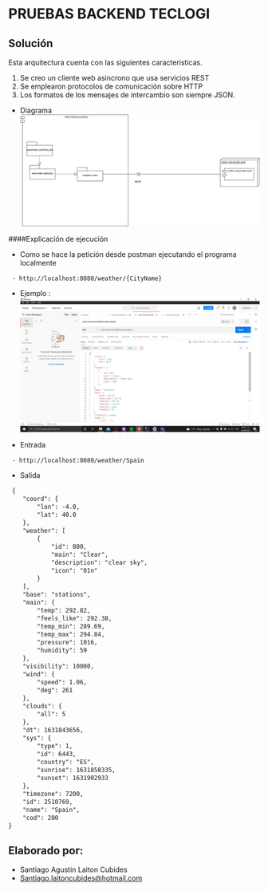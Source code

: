 # PRUEBAS BACKEND TECLOGI


## Solución

Esta arquitectura cuenta con las siguientes caracteristicas.
1. Se creo un cliente web asincrono que usa servicios REST
2. Se emplearon protocolos de comunicación sobre HTTP
3. Los formatos de los mensajes de intercambio son siempre JSON.


* Diagrama
![](Resources/Diagrama.png)

####Explicación de ejecución 

* Como se hace la petición desde postman ejecutando el programa localmente
```
 - http://localhost:8080/weather/{CityName}
```
* Ejemplo :
  ![](Resources/Get.png)

* Entrada

```
 - http://localhost:8080/weather/Spain
```

* Salida
```
 {
    "coord": {
        "lon": -4.0,
        "lat": 40.0
    },
    "weather": [
        {
            "id": 800,
            "main": "Clear",
            "description": "clear sky",
            "icon": "01n"
        }
    ],
    "base": "stations",
    "main": {
        "temp": 292.82,
        "feels_like": 292.38,
        "temp_min": 289.69,
        "temp_max": 294.84,
        "pressure": 1016,
        "humidity": 59
    },
    "visibility": 10000,
    "wind": {
        "speed": 1.06,
        "deg": 261
    },
    "clouds": {
        "all": 5
    },
    "dt": 1631843656,
    "sys": {
        "type": 1,
        "id": 6443,
        "country": "ES",
        "sunrise": 1631858335,
        "sunset": 1631902933
    },
    "timezone": 7200,
    "id": 2510769,
    "name": "Spain",
    "cod": 200
}
```


## Elaborado por:
   - Santiago Agustin Laiton Cubides
   - Santiago.laitoncubides@hotmail.com




